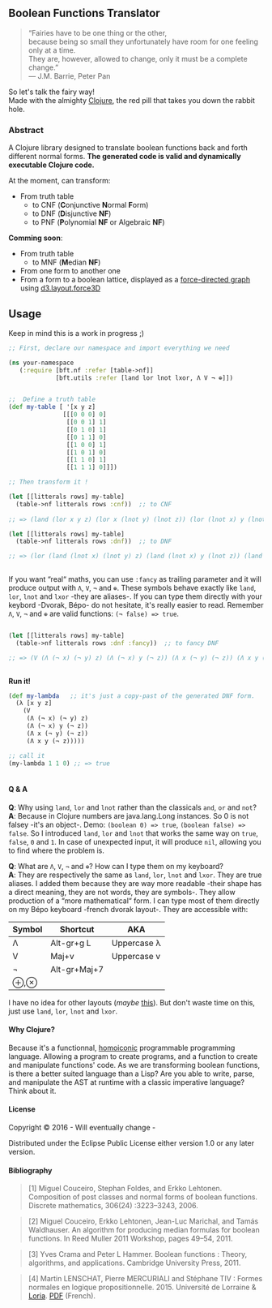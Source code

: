 ## Boolean Functions Translator

> “Fairies have to be one thing or the other,  
> because being so small they unfortunately have room for one feeling only at a time.   
> They are, however, allowed to change, only it must be a complete change.”   
>  ― J.M. Barrie, Peter Pan  

So let's talk the fairy way!  
Made with the almighty [Clojure](http://clojure.org/), the red pill that takes you down the rabbit hole.  


###  Abstract

A Clojure library designed to translate boolean functions back and forth different normal forms. **The generated code is valid and dynamically executable Clojure code.**

At the moment, can transform:
- From truth table
  - to CNF (**C**onjunctive **N**ormal **F**orm)
  - to DNF (**D**isjunctive **NF**)
  - to PNF (**P**olynomial **NF** or Algebraic **NF**)


**Comming soon**:
- From truth table
  - to MNF (**M**edian **NF**)
- From one form to another one
- From a form to a boolean lattice, displayed as a [force-directed graph](http://bl.ocks.org/mbostock/1062288) using [d3.layout.force3D](https://github.com/ggeoffrey/d3.layout.force3D)
  

## Usage

Keep in mind this is a work in progress ;)

```clojure
;; First, declare our namespace and import everything we need

(ns your-namespace
   (:require [bft.nf :refer [table->nf]]
             [bft.utils :refer [land lor lnot lxor, Λ V ¬ ⊕]])


;;  Define a truth table
(def my-table [ '[x y z]
               [[[0 0 0] 0]
                [[0 0 1] 1]
                [[0 1 0] 1]
                [[0 1 1] 0]
                [[1 0 0] 1]
                [[1 0 1] 0]
                [[1 1 0] 1]
                [[1 1 1] 0]]])

;; Then transform it !

(let [[litterals rows] my-table]
  (table->nf litterals rows :cnf))  ;; to CNF
  
;; => (land (lor x y z) (lor x (lnot y) (lnot z)) (lor (lnot x) y (lnot z)) (lor (lnot x) (lnot y) (lnot z)))

(let [[litterals rows] my-table]
  (table->nf litterals rows :dnf))  ;; to DNF

;; => (lor (land (lnot x) (lnot y) z) (land (lnot x) y (lnot z)) (land x (lnot y) (lnot z)) (land x y (lnot z)))
  
```

If you want “real“ maths, you can use `:fancy` as trailing parameter and it will produce output with `Λ`, `V`, `¬` and `⊕`. These symbols behave exactly like `land`, `lor`, `lnot` and `lxor` -they are aliases-. If you can type them directly with your keybord -Dvorak, Bépo- do not hesitate, it's really easier to read. Remember `Λ`, `V`, `¬` and `⊕` are valid functions: `(¬ false) => true`. 

```clojure

(let [[litterals rows] my-table]
  (table->nf litterals rows :dnf :fancy))  ;; to fancy DNF

;; => (V (Λ (¬ x) (¬ y) z) (Λ (¬ x) y (¬ z)) (Λ x (¬ y) (¬ z)) (Λ x y (¬ z)))
  
```
**Run it!**
```clojure
(def my-lambda   ;; it's just a copy-past of the generated DNF form.
  (λ [x y z]
    (V 
     (Λ (¬ x) (¬ y) z)
     (Λ (¬ x) y (¬ z))
     (Λ x (¬ y) (¬ z))
     (Λ x y (¬ z)))))

;; call it
(my-lambda 1 1 0) ;; => true
  
```

#### Q & A
**Q**: Why using `land`, `lor` and `lnot` rather than the classicals `and`, `or` and `not`?  
**A**: Because in Clojure numbers are java.lang.Long instances. So 0 is not falsey -it's an object-. Demo: 
`(boolean 0) => true`, `(boolean false) => false`. So I introduced `land`, `lor` and `lnot` that works the same way on `true`, `false`, `0` and `1`. In case of unexpected input, it will produce `nil`, allowing you to find where the problem is.
  
**Q**: What are `Λ`, `V`, `¬` and `⊕`? How can I type them on my keyboard?  
**A**: They are respectively the same as `land`, `lor`, `lnot` and `lxor`. They are true aliases. I added them because they are way more readable -their shape has a direct meaning, they are not words, they are symbols-. They allow production of a “more mathematical“ form. I can type most of them directly on my Bépo keyboard -french dvorak layout-. They are accessible with:

| Symbol | Shortcut     | AKA         |
|--------|--------------|-------------|
| Λ      | Alt-gr+g L   | Uppercase λ |
| V      | Maj+v        | Uppercase v |
| ¬      | Alt-gr+Maj+7 |             |
| ⊕,⊗    |              |             |

I have no idea for other layouts (*maybe* [this](https://www.cs.tut.fi/~jkorpela/math/kbd.html)). But don't waste time on this, just use `land`, `lor`, `lnot` and `lxor`.


#### Why Clojure? 

Because it's a functionnal, [homoiconic](https://en.wikipedia.org/wiki/Homoiconicity) programmable programming language. Allowing a program to create programs, and a function to create and manipulate functions' code. As we are transforming boolean functions, is there a better suited language than a Lisp? Are you able to write, parse, and manipulate the AST at runtime with a classic imperative language? Think about it.

#### License

Copyright © 2016 - Will eventually change -

Distributed under the Eclipse Public License either version 1.0 or any later version.


#### Bibliography
> [1] Miguel Couceiro, Stephan Foldes, and Erkko Lehtonen. Composition of
post classes and normal forms of boolean functions. Discrete mathematics, 306(24) :3223–3243, 2006.

> [2] Miguel Couceiro, Erkko Lehtonen, Jean-Luc Marichal, and Tamás Waldhauser. An algorithm for producing median formulas for boolean functions. In Reed Muller 2011 Workshop, pages 49–54, 2011.

> [3] Yves Crama and Peter L Hammer. Boolean functions : Theory, algorithms, and applications. Cambridge University Press, 2011.

> [4] Martin LENSCHAT, Pierre MERCURIALI and Stéphane TIV : Formes normales en logique propositionnelle. 2015. Université de Lorraine & [Loria](http://www.loria.fr/loria-news?set_language=en). [PDF](http://mathinfo.univ-lorraine.fr/sites/mathinfo.univ-lorraine.fr/files/users/documents/SCA/projtut/2014-2015/rapports/m1sca_rapportprojettut_lentschat_mercuriali_tiv.pdf) (French).

